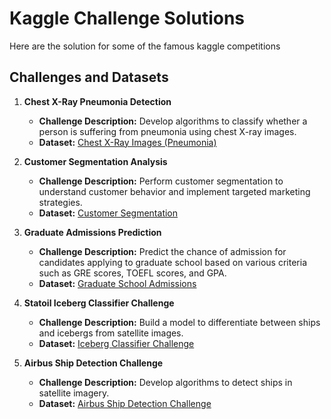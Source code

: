 # Kaggle Challenge Solutions

Here are the solution for some of the famous kaggle competitions

## Challenges and Datasets

1. **Chest X-Ray Pneumonia Detection**
   - **Challenge Description:** Develop algorithms to classify whether a person is suffering from pneumonia using chest X-ray images.
   - **Dataset:** [Chest X-Ray Images (Pneumonia)](https://www.kaggle.com/datasets/paultimothymooney/chest-xray-pneumonia)

2. **Customer Segmentation Analysis**
   - **Challenge Description:** Perform customer segmentation to understand customer behavior and implement targeted marketing strategies.
   - **Dataset:** [Customer Segmentation](https://www.kaggle.com/datasets/yasserh/customer-segmentation-dataset)

3. **Graduate Admissions Prediction**
   - **Challenge Description:** Predict the chance of admission for candidates applying to graduate school based on various criteria such as GRE scores, TOEFL scores, and GPA.
   - **Dataset:** [Graduate School Admissions](https://www.kaggle.com/datasets/mohansacharya/graduate-admissions)

4. **Statoil Iceberg Classifier Challenge**
   - **Challenge Description:** Build a model to differentiate between ships and icebergs from satellite images.
   - **Dataset:** [Iceberg Classifier Challenge](https://www.kaggle.com/c/statoil-iceberg-classifier-challenge/overview)

5. **Airbus Ship Detection Challenge**
   - **Challenge Description:** Develop algorithms to detect ships in satellite imagery.
   - **Dataset:** [Airbus Ship Detection Challenge](https://www.kaggle.com/c/airbus-ship-detection/overview)

